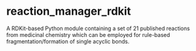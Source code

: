 # reaction_manager_rdkit
A RDKit-based Python module containing a set of 21 published reactions from medicinal chemistry which can be employed for rule-based fragmentation/formation of single acyclic bonds.

